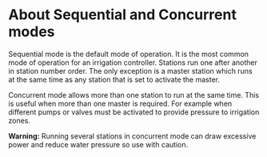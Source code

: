 # About Sequential and Concurrent modes

Sequential mode is the default mode of operation. It is the most common mode of operation for an irrigation controller. Stations run one after another in station number order. The only exception is a master station which runs at the same time as any station that is set to activate the master.

Concurrent mode allows more than one station to run at the same time. This is useful when more than one master is required. For example when different pumps or valves must be activated to provide pressure to irrigation zones.

**Warning:** Running several stations in concurrent mode can draw excessive power and reduce water pressure so use with caution.

